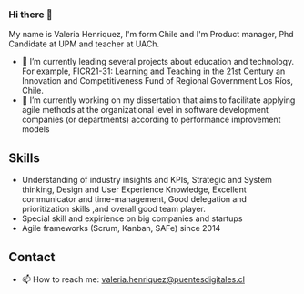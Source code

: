 ### Hi there 👋
My name is Valeria Henriquez, I'm form Chile and I'm Product manager, Phd Candidate at UPM and teacher at UACh.
<!--
**valeriahenriquez/valeriahenriquez** is a ✨ _special_ ✨ repository because its `README.md` (this file) appears on your GitHub profile.

Here are some ideas to get you started:
-->

- 🌱 I’m currently leading several projects about education and technology. For example, FICR21-31: Learning and Teaching in the 21st Century an Innovation and Competitiveness Fund of Regional Government Los Ríos, Chile.
- 🔭 I’m currently working on my dissertation that aims to facilitate applying agile methods at the organizational level in software development companies (or departments) according to performance improvement models
## Skills
-   Understanding of industry insights and KPIs, Strategic and System thinking, Design and User Experience Knowledge, Excellent communicator and time-management, Good delegation and prioritization skills ,and overall good team player.
-   Special skill and expirience on big companies and startups
-   Agile frameworks (Scrum, Kanban, SAFe) since 2014

## Contact
- 📫 How to reach me: valeria.henriquez@puentesdigitales.cl


